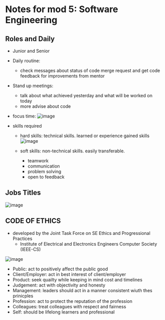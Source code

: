 # Notes for mod 5: Software Engineering

## Roles and Daily 

- Junior and Senior

- Daily routine: 
  - check messages about status of code merge request and get code feedback for improvements from mentor


- Stand up meetings:
  - talk about what achieved yesterday and what will be worked on today
  - more advise about code

- focus time:
![image](https://github.com/user-attachments/assets/4d0c7f07-a07e-44f4-9497-2a0989e51c85)

- skills required
  - hard skills: technical skills. learned or experience gained skills
![image](https://github.com/user-attachments/assets/1d0b1ae0-8fb4-403e-a338-c24eb87cc15e)

  - soft skills: non-technical skills. easily transferable.
    - teamwork
    - communication
    - problem solving
    - open to feedback
   
## Jobs Titles
![image](https://github.com/user-attachments/assets/9e8cca0b-88af-4596-9229-d37bfc0226c0)

## CODE OF ETHICS

- developed by the Joint Task Force on SE Ethics and Progressional Practices
  - Institute of Electrical and Electronics Engineers Computer Society (IEEE-CS)

![image](https://github.com/user-attachments/assets/e845e269-8836-43c2-9b42-f6e2cd28074e)

- Public: act to positively affect the public good
- Client/Employer: act in best interest of client/employer
- Product: seek quailty while keeping in mind cost and timelines
- Judgement: act with objectivity and honesty
- Management: leaders should act in a manner consistent wiuth thes prinicples
- Profession: act to protect the reputation of the profession
- Colleagues: treat colleagues with respect and fairness
- Self: should be lifelong learners and professional
